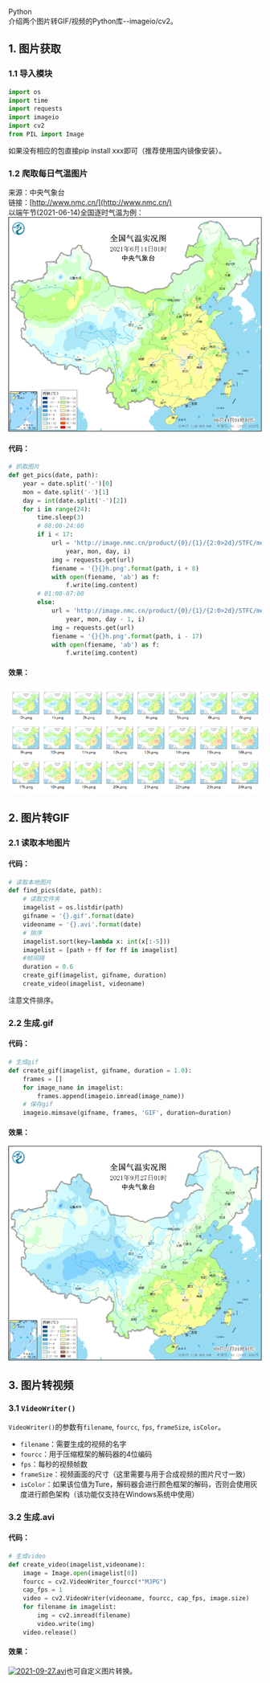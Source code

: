 Python <br />介绍两个图片转GIF/视频的Python库--imageio/cv2。
<a name="PHX4t"></a>
## 1. 图片获取
<a name="O6HJU"></a>
### 1.1 导入模块 
```python
import os
import time
import requests
import imageio
import cv2
from PIL import Image
```
如果没有相应的包直接pip install xxx即可（推荐使用国内镜像安装）。
<a name="htjlS"></a>
### 1.2 爬取每日气温图片 
来源：中央气象台<br />链接：[http://www.nmc.cn/](http://www.nmc.cn/)<br />以端午节(2021-06-14)全国逐时气温为例：<br />![2021-09-28-21-24-33-137986.png](./img/1632835489155-429ef181-df05-45a2-ad4d-d61b101337e5.png)
<a name="cT91Z"></a>
#### 代码：
```python
# 抓取图片
def get_pics(date, path):
    year = date.split('-')[0]
    mon = date.split('-')[1]
    day = int(date.split('-')[2])
    for i in range(24):
        time.sleep(3)
        # 08:00-24:00
        if i < 17:
            url = 'http://image.nmc.cn/product/{0}/{1}/{2:0>2d}/STFC/medium/SEVP_NMC_STFC_SFER_ET0_ACHN_L88_PB_{0}{1}{2:0>2d}{3:0>2d}0000000.jpg'.format(
                year, mon, day, i)
            img = requests.get(url)
            fiename = '{}{}h.png'.format(path, i + 8)
            with open(fiename, 'ab') as f:
                f.write(img.content)
        # 01:00-07:00
        else:
            url = 'http://image.nmc.cn/product/{0}/{1}/{2:0>2d}/STFC/medium/SEVP_NMC_STFC_SFER_ET0_ACHN_L88_PB_{0}{1}{2:0>2d}{3}0000000.jpg'.format(
                year, mon, day - 1, i)
            img = requests.get(url)
            fiename = '{}{}h.png'.format(path, i - 17)
            with open(fiename, 'ab') as f:
                f.write(img.content)
```
<a name="E4qHF"></a>
#### 效果：
![2021-09-28-21-24-34-535663.png](./img/1632835507680-2be8636e-1089-4613-97b1-e24fe402b3d1.png)
<a name="MnjKV"></a>
## 2. 图片转GIF
<a name="oxb93"></a>
### 2.1 读取本地图片 
<a name="GtV1p"></a>
#### 代码：
```python
# 读取本地图片
def find_pics(date, path):
    # 读取文件夹
    imagelist = os.listdir(path)
    gifname = '{}.gif'.format(date)
    videoname = '{}.avi'.format(date)
    # 排序
    imagelist.sort(key=lambda x: int(x[:-5]))
    imagelist = [path + ff for ff in imagelist]
    #帧间隔
    duration = 0.6
    create_gif(imagelist, gifname, duration)
    create_video(imagelist, videoname)
```
注意文件排序。
<a name="TdW1i"></a>
### 2.2 生成.gif 
<a name="RXMnP"></a>
#### 代码：
```python
# 生成gif
def create_gif(imagelist, gifname, duration = 1.0):
    frames = []
    for image_name in imagelist:
        frames.append(imageio.imread(image_name))
    # 保存gif
    imageio.mimsave(gifname, frames, 'GIF', duration=duration)
```
<a name="UmBgU"></a>
#### 效果：
![2021-09-27.gif](./img/1632842838244-4a19be13-afa8-4510-a846-6b482e148d30.gif)
<a name="oHgmM"></a>
## 3. 图片转视频
<a name="ttQrb"></a>
### 3.1 `VideoWriter()` 
`VideoWriter()`的参数有`filename`, `fourcc`, `fps`, `frameSize`, `isColor`。

- `filename`：需要生成的视频的名字
- `fourcc`：用于压缩框架的解码器的4位编码
- `fps`：每秒的视频帧数
- `frameSize`：视频画面的尺寸（这里需要与用于合成视频的图片尺寸一致）
- `isColor`：如果该位值为Ture，解码器会进行颜色框架的解码，否则会使用灰度进行颜色架构（该功能仅支持在Windows系统中使用）
<a name="vLz3Q"></a>
### 3.2 生成.avi 
<a name="uvlz8"></a>
#### 代码：
```python
# 生成video
def create_video(imagelist,videoname):
    image = Image.open(imagelist[0])
    fourcc = cv2.VideoWriter_fourcc(*"MJPG")
    cap_fps = 1
    video = cv2.VideoWriter(videoname, fourcc, cap_fps, image.size)
    for filename in imagelist:
        img = cv2.imread(filename)
        video.write(img)
    video.release()
```
<a name="XFRWH"></a>
#### 效果：
[![2021-09-27.avi](https://gw.alipayobjects.com/mdn/prod_resou/afts/img/A*NNs6TKOR3isAAAAAAAAAAABkARQnAQ)](https://www.yuque.com/fcant/python/fr9vdt?_lake_card=%7B%22status%22%3A%22done%22%2C%22name%22%3A%222021-09-27.avi%22%2C%22size%22%3A%222591580%22%2C%22taskId%22%3A%22u4482e3f6-3880-42c4-93e1-bbbedad7567%22%2C%22taskType%22%3A%22upload%22%2C%22url%22%3Anull%2C%22cover%22%3Anull%2C%22videoId%22%3A%22inputs%2Fprod%2Fyuque%2F2021%2F396745%2Favi%2F1632842816300-cee7912e-fba9-4997-accf-5f7537043b2b.avi%22%2C%22download%22%3Afalse%2C%22__spacing%22%3A%22both%22%2C%22id%22%3A%22P9RxH%22%2C%22margin%22%3A%7B%22top%22%3Atrue%2C%22bottom%22%3Atrue%7D%2C%22card%22%3A%22video%22%7D#P9RxH)也可自定义图片转换。
